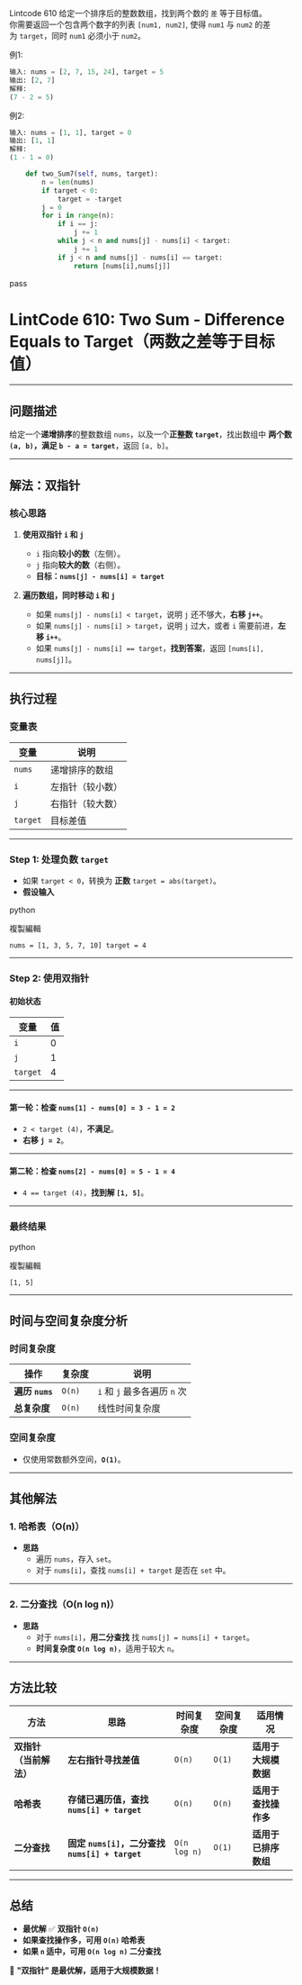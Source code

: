 Lintcode 610
给定一个排序后的整数数组，找到两个数的 `差` 等于目标值。  
你需要返回一个包含两个数字的列表 `[num1, num2]`, 使得 `num1` 与 `num2` 的差为 `target`，同时 `num1` 必须小于 `num2`。

例1:
```python
输入: nums = [2, 7, 15, 24], target = 5 
输出: [2, 7] 
解释:
(7 - 2 = 5)
```
例2:
```python
输入: nums = [1, 1], target = 0
输出: [1, 1] 
解释:
(1 - 1 = 0)
```


```python
    def two_Sum7(self, nums, target):
        n = len(nums)
        if target < 0:
            target = -target
        j = 0
        for i in range(n):
            if i == j:
                j += 1
            while j < n and nums[j] - nums[i] < target:
                j += 1
            if j < n and nums[j] - nums[i] == target:
                return [nums[i],nums[j]]
```
pass


# **LintCode 610: Two Sum - Difference Equals to Target（两数之差等于目标值）**

---

## **问题描述**

给定一个**递增排序**的整数数组 `nums`，以及一个**正整数 `target`**，找出数组中 **两个数 `(a, b)`，满足 `b - a = target`**，返回 `[a, b]`。

---

## **解法：双指针**

### **核心思路**

1. **使用双指针 `i` 和 `j`**
    
    - `i` 指向**较小的数**（左侧）。
    - `j` 指向**较大的数**（右侧）。
    - **目标：`nums[j] - nums[i] = target`**
2. **遍历数组，同时移动 `i` 和 `j`**
    
    - 如果 `nums[j] - nums[i] < target`，说明 `j` 还不够大，**右移 `j++`**。
    - 如果 `nums[j] - nums[i] > target`，说明 `j` 过大，或者 `i` 需要前进，**左移 `i++`**。
    - 如果 `nums[j] - nums[i] == target`，**找到答案**，返回 `[nums[i], nums[j]]`。

---

## **执行过程**

### **变量表**

|变量|说明|
|---|---|
|`nums`|递增排序的数组|
|`i`|左指针（较小数）|
|`j`|右指针（较大数）|
|`target`|目标差值|

---

### **Step 1: 处理负数 `target`**

- 如果 `target < 0`，转换为 **正数** `target = abs(target)`。
- **假设输入**

python

複製編輯

`nums = [1, 3, 5, 7, 10] target = 4`

---

### **Step 2: 使用双指针**

#### **初始状态**

|变量|值|
|---|---|
|`i`|0|
|`j`|1|
|`target`|4|

---

#### **第一轮：检查 `nums[1] - nums[0] = 3 - 1 = 2`**

- `2 < target (4)`，**不满足**。
- **右移 `j = 2`**。

---

#### **第二轮：检查 `nums[2] - nums[0] = 5 - 1 = 4`**

- `4 == target (4)`，**找到解 `[1, 5]`**。

---

### **最终结果**

python

複製編輯

`[1, 5]`

---

## **时间与空间复杂度分析**

### **时间复杂度**

|操作|复杂度|说明|
|---|---|---|
|**遍历 `nums`**|`O(n)`|`i` 和 `j` 最多各遍历 `n` 次|
|**总复杂度**|`O(n)`|线性时间复杂度|

### **空间复杂度**

- 仅使用常数额外空间，**`O(1)`**。

---

## **其他解法**

### **1. 哈希表（O(n)）**

- **思路**
    - 遍历 `nums`，存入 `set`。
    - 对于 `nums[i]`，查找 `nums[i] + target` 是否在 `set` 中。

---

### **2. 二分查找（O(n log n)）**

- **思路**
    - 对于 `nums[i]`，**用二分查找** 找 `nums[j] = nums[i] + target`。
    - **时间复杂度 `O(n log n)`**，适用于较大 `n`。

---

## **方法比较**

|方法|思路|时间复杂度|空间复杂度|适用情况|
|---|---|---|---|---|
|**双指针（当前解法）**|**左右指针寻找差值**|`O(n)`|`O(1)`|**适用于大规模数据**|
|**哈希表**|**存储已遍历值，查找 `nums[i] + target`**|`O(n)`|`O(n)`|**适用于查找操作多**|
|**二分查找**|**固定 `nums[i]`，二分查找 `nums[i] + target`**|`O(n log n)`|`O(1)`|**适用于已排序数组**|

---

## **总结**

- **最优解** ✅ **双指针 `O(n)`**
- **如果查找操作多，可用 `O(n)` 哈希表**
- **如果 `n` 适中，可用 `O(n log n)` 二分查找**

🚀 **"双指针" 是最优解，适用于大规模数据！**